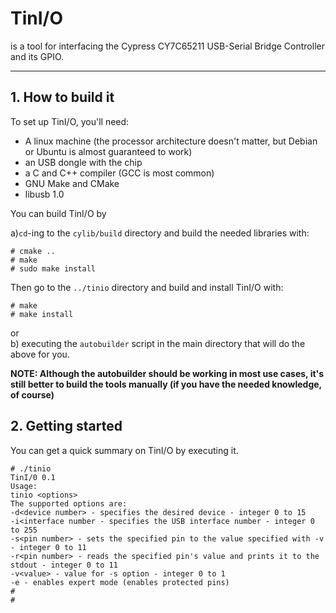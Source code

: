 # TinI/O

is a tool for interfacing the Cypress CY7C65211 USB-Serial Bridge Controller and its GPIO.

--------------------------------------------------------------------------------

## 1\. How to build it

To set up TinI/O, you'll need:

- A linux machine (the processor architecture doesn't matter, but Debian or Ubuntu is almost guaranteed to work)
- an USB dongle with the chip
- a C and C++ compiler (GCC is most common)
- GNU Make and CMake
- libusb 1.0

You can build TinI/O by

a)`cd`-ing to the `cylib/build` directory and build the needed libraries with:

```
# cmake ..
# make
# sudo make install
```

Then go to the `../tinio` directory and build and install TinI/O with:

```
# make
# make install
```

or<br>
b) executing the `autobuilder` script in the main directory that will do the above for you.

**NOTE: Although the autobuilder should be working in most use cases, it's still better to build the tools manually (if you have the needed knowledge, of course)**

## 2\. Getting started

You can get a quick summary on TinI/O by executing it.

```
# ./tinio
TinI/0 0.1
Usage:
tinio <options>
The supported options are:
-d<device number> - specifies the desired device - integer 0 to 15
-i<interface number - specifies the USB interface number - integer 0 to 255
-s<pin number> - sets the specified pin to the value specified with -v  - integer 0 to 11
-r<pin number> - reads the specified pin's value and prints it to the stdout - integer 0 to 11
-v<value> - value for -s option - integer 0 to 1
-e - enables expert mode (enables protected pins)
#
#
```
